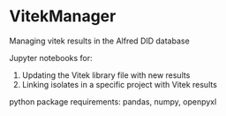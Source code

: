 # VitekManager
Managing vitek results in the Alfred DID database 

Jupyter notebooks for: 
1. Updating the Vitek library file with new results
2. Linking isolates in a specific project with Vitek results 

python package requirements: pandas, numpy, openpyxl
